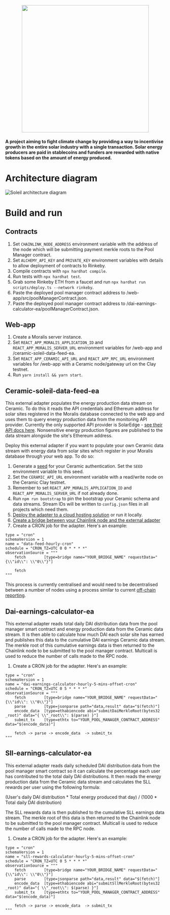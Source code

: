 <p align="center"><img src="https://user-images.githubusercontent.com/6655367/143323993-1dca79f1-6716-42a2-aba0-7ec706d93207.png" width="400" height="400" /></p>

#### A project aiming to fight climate change by providing a way to incentivise growth in the entire solar industry with a single transaction. Solar energy producers are paid in stablecoins and funders are rewarded with native tokens based on the amount of energy produced.

# Architecture diagram
![Soleil architecture diagram](https://user-images.githubusercontent.com/6655367/143323919-0cba2a68-cd1f-47ce-9049-f2849d6b7da1.png)


# Build and run

## Contracts

1. Set `CHAINLINK_NODE_ADDRESS` environment variable with the address of the node which will be submitting payment merkle roots to the Pool Manager contract.
1. Set `ALCHEMY_API_KEY` and `PRIVATE_KEY` environment variables with details to allow deployment of contracts to Rinkeby.
1. Compile contracts with `npx hardhat compile`.
1. Run tests with `npx hardhat test`.
1. Grab some Rinkeby ETH from a faucet and run `npx hardhat run scripts/deploy.ts --network rinkeby`.
1. Paste the deployed pool manager contract address to /web-app/src/poolManagerContract.json.
1. Paste the deployed pool manager contract address to /dai-earnings-calculator-ea/poolManagerContract.json.

## Web-app

1. Create a Moralis server instance.
1. Set `REACT_APP_MORALIS_APPLICATION_ID` and `REACT_APP_MORALIS_SERVER_URL` environment variables for /web-app and /ceramic-soleil-data-feed-ea.
1. Set `REACT_APP_CERAMIC_API_URL` and `REACT_APP_RPC_URL` environment variables for /web-app with a Ceramic node/gateway url on the Clay testnet.
1. Run `yarn install && yarn start`.

## Ceramic-soleil-data-feed-ea

This external adapter populates the energy production data stream on Ceramic. To do this it reads the API credentials and Ethereum address for solar sites registered in the Moralis database connected to the web app and uses them to query energy production data from the monitoring API provider. Currently the only supported API provider is SolarEdge - [see their API docs here](https://www.solaredge.com/sites/default/files/se_monitoring_api.pdf). Nonsensitive energy production figures are published to the data stream alongside the site's Ethereum address.

Deploy this external adapter if you want to populate your own Ceramic data stream with energy data from solar sites which register in your Moralis database through your web app. To do so:

1. Generate a [seed](https://developers.ceramic.network/authentication/key-did/provider/#3-get-seed-for-did) for your Ceramic authentication. Set the `SEED` environment variable to this seed.
1. Set the `CERAMIC_API_URL` environment variable with a read/write node on the Ceramic Clay testnet.
1. Remember to set `REACT_APP_MORALIS_APPLICATION_ID` and `REACT_APP_MORALIS_SERVER_URL` if not already done.
1. Run `npm run bootstrap` to pin the bootstrap your Ceramic schema and data streams. Stream IDs will be written to `config.json` files in all projects which need them.
1. [Deploy the adapter to a cloud hosting solution](https://chainlinkadapters.com/guides/run-external-adapter-on-gcp) or run it locally.
1. [Create a bridge between your Chainlink node and the external adapter](https://docs.chain.link/docs/node-operators/)
1. Create a CRON job for the adapter. Here's an example:

```
type = "cron"
schemaVersion = 1
name = "data-feed-hourly-cron"
schedule = "CRON_TZ=UTC 0 0 * * * *"
observationSource = """
    fetch        [type=bridge name="YOUR_BRIDGE_NAME" requestData="{\\"id\\": \\"0\\"}"]

    fetch
"""
```

This process is currently centralised and would need to be decentralised between a number of nodes using a process similar to current [off-chain reporting](https://docs.chain.link/docs/off-chain-reporting/).

## Dai-earnings-calculator-ea

This external adapter reads total daily DAI distribution data from the pool manager smart contract and energy production data from the Ceramic data stream. It is then able to calculate how much DAI each solar site has earned and publishes this data to the cumulative DAI earnings Ceramic data stream. The merkle root of this cumulative earnings data is then returned to the Chainlink node to be submitted to the pool manager contract. Multicall is used to reduce the number of calls made to the RPC node.

1. Create a CRON job for the adapter. Here's an example:

```
type = "cron"
schemaVersion = 1
name = "dai-earnings-calculator-hourly-5-mins-offset-cron"
schedule = "CRON_TZ=UTC 0 5 * * * *"
observationSource = """
    fetch        [type=bridge name="YOUR_BRIDGE_NAME" requestData="{\\"id\\": \\"0\\"}"]
    parse        [type=jsonparse path="data,result" data="$(fetch)"]
    encode_data  [type=ethabiencode abi="submitDaiMerkleRoot(bytes32 _root)" data="{ \\"_root\\": $(parse) }"]
    submit_tx    [type=ethtx to="YOUR_POOL_MANAGER_CONTRACT_ADDRESS" data="$(encode_data)"]

    fetch -> parse -> encode_data  -> submit_tx
"""
```

## Sll-earnings-calculator-ea

This external adapter reads daily scheduled DAI distribution data from the pool manager smart contract so it can calculate the percentage each user has contributed to the total daily DAI distributions. It then reads the energy production data from the Ceramic data stream and calculates the SLL rewards per user using the following formula:

(User's daily DAI distribution * Total energy produced that day) / (1000 * Total daily DAI distribution)

The SLL rewards data is then published to the cumulative SLL earnings data stream. The merkle root of this data is then returned to the Chainlink node to be submitted to the pool manager contract. Multicall is used to reduce the number of calls made to the RPC node.

1. Create a CRON job for the adapter. Here's an example:

```
type = "cron"
schemaVersion = 1
name = "sll-rewards-calculator-hourly-5-mins-offset-cron"
schedule = "CRON_TZ=UTC 0 5 * * * *"
observationSource = """
    fetch        [type=bridge name="YOUR_BRIDGE_NAME" requestData="{\\"id\\": \\"0\\"}"]
    parse        [type=jsonparse path="data,result" data="$(fetch)"]
    encode_data  [type=ethabiencode abi="submitSllMerkleRoot(bytes32 _root)" data="{ \\"_root\\": $(parse) }"]
    submit_tx    [type=ethtx to="YOUR_POOL_MANAGER_CONTRACT_ADDRESS" data="$(encode_data)"]

    fetch -> parse -> encode_data  -> submit_tx
"""
```
